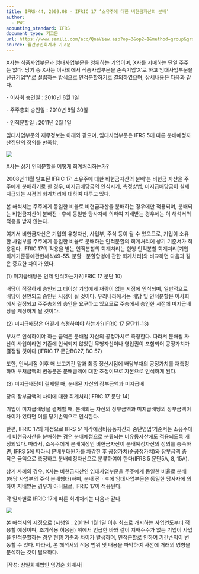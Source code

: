 ```yaml
---
title: IFRS-44, 2009.08 - IFRIC 17 ‘소유주에 대한 비현금자산의 분배’
author:
  - PWC
acounting_standard: IFRS
document_type: 기고문
url: https://www.samili.com/acc/QnaView.asp?op=3&op2=1&method=group&group=2086-15;1&orgcode=0&searchword=&page=32&code=IFRS%2D44%3A200908
source: 월간공인회계사 기고문
---
```

X사는 식품사업부문과 임대사업부문을 영위하는 기업이며, X사를 지배하는 단일 주주는 없다. 당기 중 X사는 이사회에서 식품사업부문을 존속기업‘X’로 하고 임대사업부문을 신규기업‘Y’로 설립하는 방식으로 인적분할하기로 결의하였으며, 상세내용은 다음과 같다.

\- 이사회 승인일 : 2010년 8월 1일

\- 주주총회 승인일 : 2010년 8월 30일

\- 인적분할일 : 2011년 2월 1일

  

임대사업부문의 재무정보는 아래와 같으며, 임대사업부문은 IFRS 5에 따른 분배예정자산집단의 정의를 만족함.

![](https://www.samili.com/mImage/etc/organ/2013/2086/2086-15-9.gif)

  

X사는 상기 인적분할을 어떻게 회계처리하는가?

  

2008년 11월 발표된 IFRIC 17‘ 소유주에 대한 비현금자산의 분배’는 비현금 자산을 주주에게 분배하기로 한 경우, 미지급배당금의 인식시기, 측정방법, 미지급배당금이 실제 지급되는 시점의 회계처리에 대하여 다루고 있다.

  

본 해석서는 주주에게 동일한 비율로 비현금자산을 분배하는 경우에만 적용되며, 분배되는 비현금자산이 분배전ㆍ후에 동일한 당사자에 의하여 지배받는 경우에는 이 해석서의 적용을 받지 않는다.

  

여기서 비현금자산은 기업의 유형자산, 사업부, 주식 등이 될 수 있으므로, 기업이 소유한 사업부를 주주에게 동일한 비율로 분배하는 인적분할의 회계처리에 상기 기준서가 적용된다. IFRIC 17의 적용을 받는 인적분할의 회계처리는 현행 인적분할 회계처리\[기업회계기준등에관한해석49-55. 분할ㆍ분할합병에 관한 회계처리\]와 비교하면 다음과 같은 중요한 차이가 있다.

  

(1) 미지급배당은 언제 인식하는가?(IFRIC 17 문단 10)

배당이 적절하게 승인되고 더이상 기업에게 재량이 없는 시점에 인식되며, 일반적으로 배당이 선언되고 승인된 시점이 될 것이다. 우리나라에서는 배당 및 인적분할은 이사회에서 결정되고 주주총회의 승인을 요구하고 있으므로 주총에서 승인한 시점에 미지급배당을 계상하게 될 것이다.

  

(2) 미지급배당은 어떻게 측정하여야 하는가?(IFRIC 17 문단11-13)

부채로 인식하여야 하는 금액은 분배될 자산의 공정가치로 측정한다. 따라서 분배될 자산이 사업이라면 기존에 인식되지 않았던 무형자산이나 영업권이 포함되어 공정가치가 결정될 것이다.(IFRIC 17 문단BC27, BC 57)

  

또한, 인식시점 이후 매 보고기간 말과 최종 정산시점에 배당부채의 공정가치를 재측정하며 부채금액의 변동분은 분배금액에 대한 조정이므로 자본으로 인식하게 된다.

  

(3) 미지급배당이 결제될 때, 분배된 자산의 장부금액과 미지급배

당의 장부금액의 차이에 대한 회계처리(IFRIC 17 문단 14)

  

기업이 미지급배당을 결제할 때, 분배되는 자산의 장부금액과 미지급배당의 장부금액이 차이가 있다면 이를 당기손익으로 인식한다.

  

한편, IFRIC 17의 제정으로 IFRS 5‘ 매각예정비유동자산과 중단영업’기준서는 소유주에게 비현금자산을 분배하는 경우 분배예정으로 분류되는 비유동자산에도 적용되도록 개정되었다. 따라서, 소유주에게 분배예정인 비현금자산이 분배예정자산의 정의를 충족하면, IFRS 5에 따라서 분배부대원가를 차감한 후 공정가치(순공정가치)와 장부금액 중 작은 금액으로 측정하고 분배예정자산으로 분류하여야 한다(IFRS 5 문단5A, 8, 15A).

  

상기 사례의 경우, X사는 비현금자산인 임대사업부문을 주주에게 동일한 비율로 분배(해당 사업부의 주식 분배형태)하며, 분배 전ㆍ후에 임대사업부문은 동일한 당사자에 의하여 지배받는 경우가 아니므로, IFRIC 17이 적용된다.

  

각 일자별로 IFRIC 17에 따른 회계처리는 다음과 같다.

![](https://www.samili.com/mImage/etc/organ/2013/2086/2086-15-10.gif)

  

본 해석서의 제정으로 (시행일 : 2011년 1월 1일 이후 최초로 개시하는 사업연도부터 적용할 예정이며, 조기적용 허용됨) 위에서 언급한 바와 같이 지배주주가 없는 기업이 사업을 인적분할하는 경우 현행 기준과 차이가 발생하며, 인적분할로 인하여 기간손익이 변동할 수 있다. 따라서, 본 해석서의 적용 범위 및 내용을 파악하여 사전에 거래의 영향을 분석하는 것이 필요하다.

  

\[작성: 삼일회계법인 엄경순 회계사\]